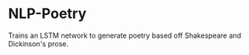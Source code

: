 # NLP-Poetry
Trains an LSTM network to generate poetry based off Shakespeare and Dickinson's prose.
